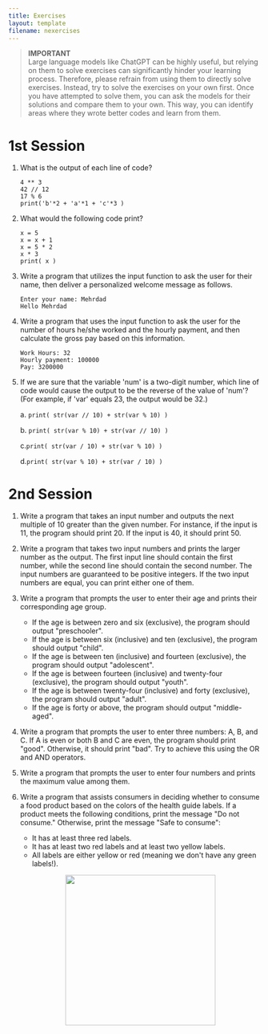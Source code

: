 ```yaml
---
title: Exercises
layout: template
filename: nexercises
--- 
```


> **IMPORTANT**  
> Large language models like ChatGPT can be highly useful, but relying on them to solve exercises can significantly hinder your learning process. Therefore, please refrain from using them to directly solve exercises. Instead, try to solve the exercises on your own first. Once you have attempted to solve them, you can ask the models for their solutions and compare them to your own. This way, you can identify areas where they wrote better codes and learn from them.


# 1st Session

1. What is the output of each line of code? 

      ```
      4 ** 3
      42 // 12
      17 % 6
      print('b'*2 + 'a'*1 + 'c'*3 )
      ```

2. What would the following code print?

      ```
      x = 5
      x = x + 1
      x = 5 * 2
      x * 3
      print( x )
      ```

3. Write a program that utilizes the input function to ask the user for their name, then deliver a personalized welcome message as follows.

      ```
      Enter your name: Mehrdad
      Hello Mehrdad
      ```

4. Write a program that uses the input function to ask the user for the number of hours he/she worked and the hourly payment, and then calculate the gross pay based on this information.

      ```
      Work Hours: 32
      Hourly payment: 100000
      Pay: 3200000
      ```
5. If we are sure that the variable 'num' is a two-digit number, which line of code would cause the output to be the reverse of the value of 'num'? (For example, if 'var' equals 23, the output would be 32.)

      a. `print( str(var // 10) + str(var % 10) )`
      
      b. `print( str(var % 10) + str(var // 10) )`
      
      c.`print( str(var / 10) + str(var % 10) )` 
      
      d.`print( str(var % 10) + str(var / 10) )`



# 2nd Session

1. Write a program that takes an input number and outputs the next multiple of 10 greater than the given number. For instance, if the input is 11, the program should print 20. If the input is 40, it should print 50.

2. Write a program that takes two input numbers and prints the larger number as the output. The first input line should contain the first number, while the second line should contain the second number. The input numbers are guaranteed to be positive integers. If the two input numbers are equal, you can print either one of them.

3. Write a program that prompts the user to enter their age and prints their corresponding age group.

      - If the age is between zero and six (exclusive), the program should output "preschooler".
      - If the age is between six (inclusive) and ten (exclusive), the program should output "child".
      - If the age is between ten (inclusive) and fourteen (exclusive), the program should output "adolescent".
      - If the age is between fourteen (inclusive) and twenty-four (exclusive), the program should output "youth".
      - If the age is between twenty-four (inclusive) and forty (exclusive), the program should output "adult".
      - If the age is forty or above, the program should output "middle-aged".

4. Write a program that prompts the user to enter three numbers: A, B, and C. If A is even or both B and C are even, the program should print "good". Otherwise, it should print "bad". Try to achieve this using the OR and AND operators.

5. Write a program that prompts the user to enter four numbers and prints the maximum value among them.

6. Write a program that assists consumers in deciding whether to consume a food product based on the colors of the health guide labels. If a product meets the following conditions, print the message "Do not consume." Otherwise, print the message "Safe to consume":
      - It has at least three red labels.
      - It has at least two red labels and at least two yellow labels.
      - All labels are either yellow or red (meaning we don't have any green labels!).      

      <p align="center">
        <img id="Hist" src="https://github.com/MehrdadSamadishadlou/Python_for_Beginners/assets/95024166/114a81c4-2d80-4f6f-9d65-982f3fbf635f" width="300" />
      </p>

<!--

# 3rd Session

> **IMPORTANT**  
> The purpose of the exercises that require you to determine the output of a code is to encourage you to execute the code in your mind rather than relying on the Python interpreter.

1. What will the following Python program print out?

   ```
   def print_double(x):
         print(2 * x)
      
      
   print_double(3)
   ```

2. What will the following Python program print out?

   ```
   def shout(word):
         return word + "!"
      
      
   speak = shout
   output = speak("shout")
   print(output)
   ```

 3. What will the following Python program print out?

    ```
    def add(x, y):
          return x + y

 
    def do_twice(func, x, y):
          return func(func(x, y), func(x, y))


    a = 5
    b = 10

    print(do_twice(add, a, b))
    ```
     
4. Write a program that converts a student's numerical score into a corresponding letter grade (A-F) according to the following table.

   ```
   Score   Grade
   >= 18     A
   >= 16     B
   >= 14     C
   >= 12     D
   < 12     F
   ```

# 4th Session

1. Write a program that accepts an input number, n, calculates its factorial, and displays the result.

   example input:
   ```
   5
   ```
   
   example output:  
   ```
   120
   ```


2. Please write a program that takes a positive number as input and determines whether it is a prime number or not.
   
   Definition of a prime number: It is only divisible by 1 and itself, with no other divisors. For example, 7 is a prime number because it    can only be divided by 1 and 7. However, 6 is not a prime number because it can be divided by 1, 2, 3, and 6.

   If the number is prime, output the word "prime." If the number is not prime, output the phrase "not prime."

   example input:
   ```
   32
   ```
   
   example output:  
   ```
   not prime
   ```

3. In this program, input the score achieved by Siah-gooshan team in the matches of the Premier League and print the total score of Siah-gooshan along with the number of victories they have obtained this season. Siah-gooshan plays 10 games in the Premier League, so the scores of this team will be provided to you in 10 lines. For each game, Siah-gooshan can gain zero, one, or three points. A loss corresponds to zero points, a draw corresponds to one point, and a win corresponds to three points.

   example input:
   ```
   1
   0
   3
   1
   1
   3
   0
   0
   3
   1
   ```

   example output:
   ```
   13 3
   ```


4. Write a program that reads the votes of candidates for TBZMED shoraye-senfi from the input and prints the highest and second-highest votes. The program will continue reading from the input until -1 is entered. Once -1 appears in the input, the program will stop reading and print the highest votes. It is guaranteed that the votes of the candidates in the input are unique (i.e., no two candidates will have the same votes).


   example input:
   ```
   173
   155
   396
   513
   148
   326
   289
   -1
   ```

   example output:
   ```
   513 396
   ```

5. Write a program that takes 20 numbers as input and, prints the number with the highest number of divisors along with the count of its divisors. If multiple numbers have the same highest divisor count, print the largest among them.

   One of the goals of the following question is to use functions. Feel free to write separate functions for specific parts of the code. For this question, create a function that takes a number as input and returns the count of its divisors. Then, incorporate this function into your program.

   example input:
   ```
   767
   665
   999
   895
   907
   796
   561
   914
   719
   819
   555
   529
   672
   933
   882
   869
   801
   660
   879
   985
   ```

   example output:
   ```
   672 24
   ```


# 5th Session: Exercise 

Extra exercises are available using the following link.

<a href="https://drive.google.com/file/d/1icmPta_KH3_Cx6VU7U_Tr9V-HUJRGI0r/view?usp=sharing" target="_blank"><button>Exercises</button></a>



# 6th & 7th Sessions: Data Structures and Methods

1. Write a program that reads 10 names from input and prints their standardized versions in alphabetical order as output. A standardized name is one that begins with a capital letter and the rest of the letters are lowercase.

   example input:
   ```
   BaHram
   MaHnaZ
   hooman
   FaribORZ
   barAN
   HedieH
   ALI
   EZATOLLAH
   MOHAMADALI
   JAMSHID
   ```

   example output:
   ```
   Ali
   Bahram
   Baran
   Ezatollah
   Fariborz
   Hedieh
   Hooman
   Jamshid
   Mahnaz
   Mohamadali
   ```

2. Write a program that prompts the user to input a string. The program should then check if the string contains the word "hello" while ignoring some letters. For example, if the user enters "hexxllo", the program should still detect "hello" by ignoring the extra "x" letters.

   example input:
   ```
   ahhellllloou
   ```
   
   example output:
   ```
   Yes
   ```

   example input:
   ```
   hlelo
   ```

   example output:
   ```
   No
   ```
   
   example input:
   ```
   pnnepelqomhhheollvlo
   ```

   example output:
   ```
   Yes
   ```


3. Write a program that checks if a word has more uppercase letters than lowercase letters. If so, it prints the word in all uppercase letters. Otherwise, it prints the word in all lowercase letters.

   Tip: Review string methods.

   example input:
   ```
   hasTAM
   ```

   example output:
   ```
   hastam
   ```

4. A palindrome is a word that reads the same backward as forward, such as "racecar" or "madam".

   Write a program that takes a word as input from the user and checks if it is a palindrome. The program should first remove any spaces and make the input lowercase.

   example input:
   ```
   Madam
   ```

   example output:
   ```
   Palindrome
   ```

   example input:
   ```
   University
   ```

   example output:
   ```
   not Palindrome
   ```

5. The specifications of n laptops are given to you. The first line of input contains the integer n which shows the number of laptops. Each of the next n lines contains two integers where the first integer shows the price of the laptop and the second integer shows its quality. If you can find two laptops where one has lower price but higher quality than the other, print "Nice!". Otherwise print "Bad!".

   example input:
   ```
   2
   1 10
   7 3
   ```

   example output:
   ```
   Nice!
   ```

   example input:
   ```
   4
   1 5
   7 9
   5 6
   20 30
   ```

   example output:
   ```
   Bad!
   ```

6. Write a program to check if AB and BA can be found in a string without overlapping each other. The order of AB and BA does not matter. For example, if the input is ABBA the answer is YES. If the input is BAAB the answer is still YES. But if the input is ABA the answer is NO. Or if the input is ABHA the answer is still NO.



# 7. Seventh Session


1. Making a real dictionary:

   The first line of input contains an integer n which represents the number of words in the dictionary. Each of the next n lines contains two words where the second word shows the meaning of the first word. The next line contains a sentence. A sentence consists of multiple words separated by spaces. Now write a program that reads the dictionary and sentence from input, and translates the sentence. During translation, if a word does not exist in the dictionary, print the word itself in the output. For more information see the sample input and output.

   example input:
   ```
   5
   hello salam
   goodbye khodafez
   say goftan
   we ma
   you shoma
   we say goodbye to you tonight
   ```

   example output:
   ```
   ma goftan khodafez to shoma tonight
   ```
   
-->
